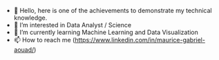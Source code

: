 - 👋 Hello, here is one of the achievements to demonstrate my technical knowledge.
- 👀 I’m interested in Data Analyst / Science
- 🌱 I’m currently learning Machine Learning and Data Visualization
- 📫 How to reach me (https://www.linkedin.com/in/maurice-gabriel-aouad/)
